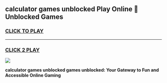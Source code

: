 
## calculator games unblocked Play Online 👋 Unblocked Games
<h3>
<a href="https://premium.freeplayer.one?title=calculator_games_unblocked&ref=19F">CLICK TO PLAY</a></h3>
<hr>

<h3>
<a href="https://premium.freeplayer.one?title=calculator_games_unblocked&ref=19F">CLICK 2 PLAY</a>
  
</h3>

<a href="https://premium.freeplayer.one?title=calculator_games_unblocked&ref=19F"><img src="https://clearcache.store/games.png"></a>


**calculator games unblocked games unblocked: Your Gateway to Fun and Accessible Online Gaming**
